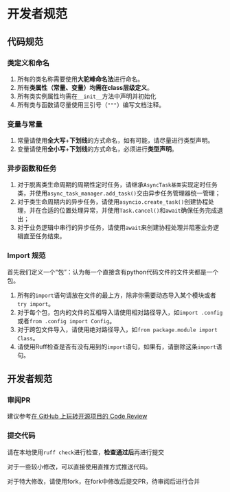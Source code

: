 # 开发者规范

## 代码规范

### 类定义和命名
1. 所有的类名称需要使用**大驼峰命名法**进行命名。
2. 所有**类属性（常量、变量）**均需**在class层级定义**。
3. 所有类实例属性均需在`__init__`方法中声明并初始化
2. 所有类与函数请尽量使用三引号（`"""`）编写文档注释。

### 变量与常量
1. 常量请使用**全大写**+**下划线**的方式命名，如有可能，请尽量进行类型声明。
2. 变量请使用**全小写**+**下划线**的方式命名，必须进行**类型声明**。

### 异步函数和任务
1. 对于脱离类生命周期的周期性定时任务，请继承`AsyncTask基类`实现定时任务类，并使用`async_task_manager.add_task()`交由异步任务管理器统一管理；
2. 对于类生命周期内的异步任务，请使用`asyncio.create_task()`创建协程处理，并在合适的位置处理异常，并使用`Task.cancel()`和`await`确保任务完成退出；
3. 对于业务逻辑中串行的异步任务，请使用`await`来创建协程处理并阻塞业务逻辑直至任务结束。

### Import 规范
首先我们定义一个“包”：认为每一个直接含有python代码文件的文件夹都是一个包。
1. 所有的`import`语句请放在文件的最上方，除非你需要动态导入某个模块或者`try import`。
2. 对于每个包，包内的文件的互相导入请使用相对路径导入，如`import .config`或者`from .config import Config`。
3. 对于跨包文件导入，请使用绝对路径导入，如`from package.module import Class`。
4. 请使用Ruff检查是否有没有用到的`import`语句，如果有，请删除这条`import`语句。

## 开发者规范

### 审阅PR

建议参考[在 GitHub 上玩转开源项目的 Code Review](https://www.cnblogs.com/daniel-hutao/p/code_review.html)

### 提交代码

请在本地使用`ruff check`进行检查，**检查通过后**再进行提交

对于一些较小修改，可以直接使用直推方式推送代码。

对于特大修改，请使用fork，在fork中修改后提交PR，待审阅后进行合并